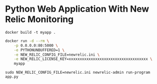 # Python Web Application With New Relic Monitoring

```docker build -t myapp .```

```sh
docker run -d --rm \
	-p 0.0.0.0:80:5000 \
	-e PYTHONUNBUFFERED=1 \
	-e NEW_RELIC_CONFIG_FILE=newrelic.ini \
	-e NEW_RELIC_LICENSE_KEY=xxxxxxxxxxxxxxxxxxxxxxxxxxxxxxxxxxxx \
	myapp
```


```sudo NEW_RELIC_CONFIG_FILE=newrelic.ini newrelic-admin run-program app.py```

